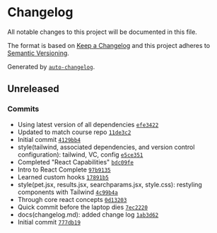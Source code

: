 # Changelog

All notable changes to this project will be documented in this file.

The format is based on [Keep a Changelog](https://keepachangelog.com/en/1.0.0/)
and this project adheres to [Semantic Versioning](https://semver.org/spec/v2.0.0.html).

Generated by [`auto-changelog`](https://github.com/CookPete/auto-changelog).

## Unreleased

### Commits

- Using latest version of all dependencies [`efe3422`](https://github.com/joshua-cornett/adopt-me-intermediate/commit/efe3422b4dbc2560b348b0c1e5de71ac83cc0e14)
- Updated to match course repo [`11de3c2`](https://github.com/joshua-cornett/adopt-me-intermediate/commit/11de3c23e6a8d6526fabdd45552adbaaaf563eb1)
- Initial commit [`4129bb4`](https://github.com/joshua-cornett/adopt-me-intermediate/commit/4129bb48573fdbd97c85be28fece442a838766f8)
- style(tailwind, associated dependencies, and version control configuration): tailwind, VC, config [`e5ce351`](https://github.com/joshua-cornett/adopt-me-intermediate/commit/e5ce351b4bb56ba89e322287f1961564eef8372b)
- Completed "React Capabilities" [`bdc09fe`](https://github.com/joshua-cornett/adopt-me-intermediate/commit/bdc09fe1632e3d478fd673678048f46f372d328d)
- Intro to React Complete [`97b9135`](https://github.com/joshua-cornett/adopt-me-intermediate/commit/97b91353a7e49d4ec30149ba5b2fa41ff5786887)
- Learned custom hooks [`17891b5`](https://github.com/joshua-cornett/adopt-me-intermediate/commit/17891b5a6aab2fd82241654523930d0c1e30705e)
- style(pet.jsx, results.jsx, searchparams.jsx, style.css): restyling components with Tailwind [`4c99b4a`](https://github.com/joshua-cornett/adopt-me-intermediate/commit/4c99b4a19b7f840d049b6046c1bf7c4887617d6d)
- Through core react concepts [`0d13203`](https://github.com/joshua-cornett/adopt-me-intermediate/commit/0d132032b9681998e8e102fe4ef9d3b7583948e5)
- Quick commit before the laptop dies [`7ec2220`](https://github.com/joshua-cornett/adopt-me-intermediate/commit/7ec22206309b23eebfa27b909b049e10928113f3)
- docs(changelog.md): added change log [`1ab3d62`](https://github.com/joshua-cornett/adopt-me-intermediate/commit/1ab3d629813d59d6ace6163e747418ceab715197)
- Initial commit [`777db19`](https://github.com/joshua-cornett/adopt-me-intermediate/commit/777db19a0d72e365bf23057bb1d308c4011aee7e)
